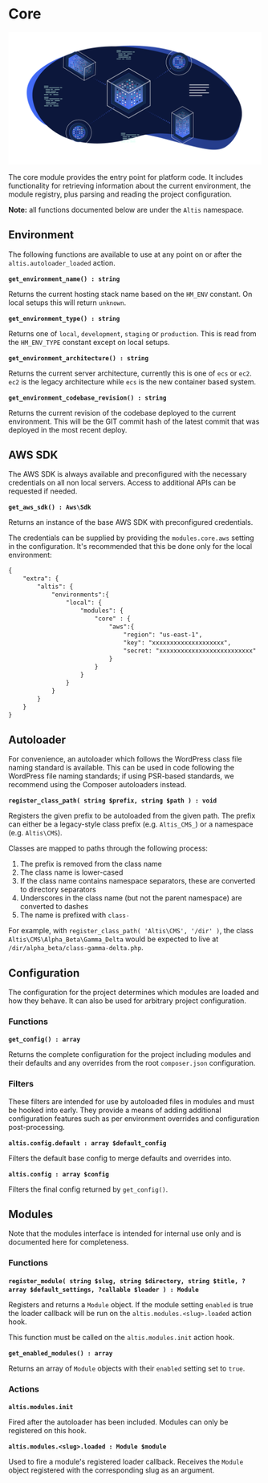 # Core

![](./assets/banner-core.png)

The core module provides the entry point for platform code. It includes functionality for retrieving information about the current environment, the module registry, plus parsing and reading the project configuration.

**Note:** all functions documented below are under the `Altis` namespace.

## Environment

The following functions are available to use at any point on or after the `altis.autoloader_loaded` action.

**`get_environment_name() : string`**

Returns the current hosting stack name based on the `HM_ENV` constant. On local setups this will return `unknown`.

**`get_environment_type() : string`**

Returns one of `local`, `development`, `staging` or `production`. This is read from the `HM_ENV_TYPE` constant except on local setups.

**`get_environment_architecture() : string`**

Returns the current server architecture, currently this is one of `ecs` or `ec2`. `ec2` is the legacy architecture while `ecs` is the new container based system.

**`get_environment_codebase_revision() : string`**

Returns the current revision of the codebase deployed to the current environment. This will be the GIT commit hash of the latest commit that was deployed in the most recent deploy.

## AWS SDK

The AWS SDK is always available and preconfigured with the necessary credentials on all non local servers. Access to additional APIs can be requested if needed.

**`get_aws_sdk() : Aws\Sdk`**

Returns an instance of the base AWS SDK with preconfigured credentials.

The credentials can be supplied by providing the `modules.core.aws` setting in the configuration. It's recommended that this be done only for the local environment:


```
{
	"extra": {
		"altis": {
			"environments":{
				"local": {
					"modules": {
						"core" : {
							"aws":{
								"region": "us-east-1",
								"key": "xxxxxxxxxxxxxxxxxxxx",
								"secret: "xxxxxxxxxxxxxxxxxxxxxxxxxx"
							}
						}
					}
				}
			}
		}
	}
}
```

## Autoloader

For convenience, an autoloader which follows the WordPress class file naming standard is available. This can be used in code following the WordPress file naming standards; if using PSR-based standards, we recommend using the Composer autoloaders instead.

**`register_class_path( string $prefix, string $path ) : void`**

Registers the given prefix to be autoloaded from the given path. The prefix can either be a legacy-style class prefix (e.g. `Altis_CMS_`) or a namespace (e.g. `Altis\CMS`).

Classes are mapped to paths through the following process:

1. The prefix is removed from the class name
2. The class name is lower-cased
3. If the class name contains namespace separators, these are converted to directory separators
4. Underscores in the class name (but not the parent namespace) are converted to dashes
5. The name is prefixed with `class-`

For example, with `register_class_path( 'Altis\CMS', '/dir' )`, the class `Altis\CMS\Alpha_Beta\Gamma_Delta` would be expected to live at `/dir/alpha_beta/class-gamma-delta.php`.


## Configuration

The configuration for the project determines which modules are loaded and how they behave. It can also be used for arbitrary project configuration.

### Functions

**`get_config() : array`**

Returns the complete configuration for the project including modules and their defaults and any overrides from the root `composer.json` configuration.

### Filters

These filters are intended for use by autoloaded files in modules and must be hooked into early. They provide a means of adding additional configuration features such as per environment overrides and configuration post-processing.

**`altis.config.default : array $default_config`**

Filters the default base config to merge defaults and overrides into.

**`altis.config : array $config`**

Filters the final config returned by `get_config()`.

## Modules

Note that the modules interface is intended for internal use only and is documented here for completeness.

### Functions

**`register_module( string $slug, string $directory, string $title, ?array $default_settings, ?callable $loader ) : Module`**

Registers and returns a `Module` object. If the module setting `enabled` is true the loader callback will be run on the `altis.modules.<slug>.loaded` action hook.

This function must be called on the `altis.modules.init` action hook.

**`get_enabled_modules() : array`**

Returns an array of `Module` objects with their `enabled` setting set to `true`.

### Actions

**`altis.modules.init`**

Fired after the autoloader has been included. Modules can only be registered on this hook.

**`altis.modules.<slug>.loaded : Module $module`**

Used to fire a module's registered loader callback. Receives the `Module` object registered with the corresponding slug as an argument.
